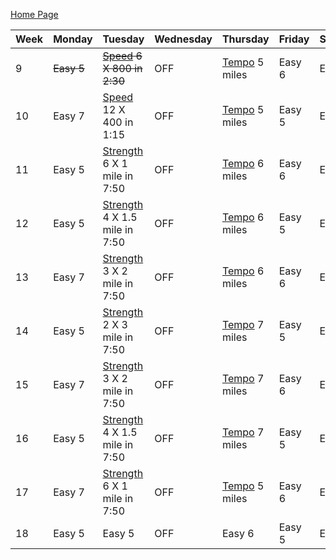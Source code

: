[Home Page](README.md)

Week | Monday | Tuesday | Wednesday | Thursday | Friday | Saturday | Sunday
---- | ---- | ---- | ---- | ---- | ---- | ---- | ---- |
9 | ~~Easy 5~~ | ~~[Speed](definitions.md) 6 X 800 in 2:30~~ | OFF | [Tempo](definitions.md) 5 miles | Easy 6 | Easy 5 | Easy 10
10 | Easy 7 | [Speed](definitions.md) 12 X 400 in 1:15 | OFF | [Tempo](definitions.md) 5 miles | Easy 5 | Easy 6 | Long 12
11 | Easy 5 | [Strength](definitions.md) 6 X 1 mile in 7:50 | OFF | [Tempo](definitions.md) 6 miles | Easy 6 | Easy 5 | Easy 10
12 | Easy 5 | [Strength](definitions.md) 4 X 1.5 mile in 7:50 | OFF | [Tempo](definitions.md) 6 miles | Easy 5 | Easy 6 | Long 14
13 | Easy 7 | [Strength](definitions.md) 3 X 2 mile in 7:50 | OFF | [Tempo](definitions.md) 6 miles | Easy 6 | Easy 5 | Easy 10
14 | Easy 5 | [Strength](definitions.md) 2 X 3 mile in 7:50 | OFF | [Tempo](definitions.md) 7 miles | Easy 5 | Easy 6 | Long 14
15 | Easy 7 | [Strength](definitions.md) 3 X 2 mile in 7:50 | OFF | [Tempo](definitions.md) 7 miles | Easy 6 | Easy 5 | Easy 10
16 | Easy 5 | [Strength](definitions.md) 4 X 1.5 mile in 7:50 | OFF | [Tempo](definitions.md) 7 miles | Easy 5 | Easy 6 | Easy 14
17 | Easy 7 | [Strength](definitions.md) 6 X 1 mile in 7:50 | OFF | [Tempo](definitions.md) 5 miles | Easy 6 | Easy 5 | Easy 8
18 | Easy 5 | Easy 5 | OFF | Easy 6 | Easy 5 | Easy 3| RACE!?!?! |